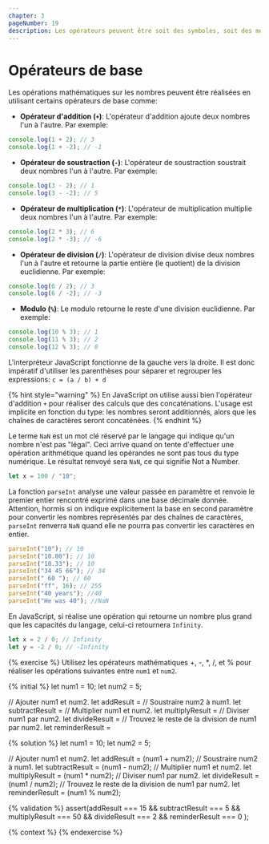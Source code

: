 ```yaml
---
chapter: 3
pageNumber: 19
description: Les opérateurs peuvent être soit des symboles, soit des mots clés qu'on utilise pour réaliser diverses opérations sur les données, comme les variables, les valeurs ou les expressions. Ils sont une brique essentielle des langages de programmation et permettent aux développeurs de réaliser des opérations arithmétiques, des comparaisons, de la logique, de l'affectation et d'autres encore.
---
```


# Opérateurs de base

Les opérations mathématiques sur les nombres peuvent être réalisées en utilisant certains opérateurs de base comme:

- **Opérateur d'addition (`+`)**: L'opérateur d'addition ajoute deux nombres l'un à l'autre. Par exemple:

```javascript
console.log(1 + 2); // 3
console.log(1 + -2); // -1
```

- **Opérateur de soustraction (`-`)**: L'opérateur de soustraction soustrait deux nombres l'un à l'autre. Par exemple:

```javascript
console.log(3 - 2); // 1
console.log(3 - -2); // 5
```

- **Opérateur de multiplication (`*`)**: L'opérateur de multiplication multiplie deux nombres l'un à l'autre. Par exemple:

```javascript
console.log(2 * 3); // 6
console.log(2 * -3); // -6
```

- **Opérateur de division (`/`)**: L'opérateur de division divise deux nombres l'un à l'autre et retourne la partie entière (le quotient) de la division euclidienne. Par exemple:

```javascript
console.log(6 / 2); // 3
console.log(6 / -2); // -3
```

- **Modulo (`%`)**: Le modulo retourne le reste d'une division euclidienne. Par exemple:

```javascript
console.log(10 % 3); // 1
console.log(11 % 3); // 2
console.log(12 % 3); // 0
```

L'interpréteur JavaScript fonctionne de la gauche vers la droite. Il est donc impératif d'utiliser les parenthèses pour séparer et regrouper les expressions: `c = (a / b) + d`

{% hint style="warning" %}
En JavaScript on utilise aussi bien l'opérateur d'addition `+` pour réaliser des calculs que des concaténations. L'usage est implicite en fonction du type: les nombres seront additionnés, alors que les chaînes de caractères seront concaténées.
{% endhint %}

Le terme `NaN` est un mot clé réservé par le langage qui indique qu'un nombre n'est pas "légal". Ceci arrive quand on tente d'effectuer une opération arithmétique quand les opérandes ne sont pas tous du type numérique. Le résultat renvoyé sera `NaN`, ce qui signifie Not a Number.

```javascript
let x = 100 / "10";
```

La fonction `parseInt` analyse une valeur passée en paramètre et renvoie le premier entier rencontré exprimé dans une base décimale donnée. Attention, hormis si on indique explicitement la base en second paramètre pour convertir les nombres représentés par des chaînes de caractères, `parseInt` renverra `NaN` quand elle ne pourra pas convertir les caractères en entier.

```javascript
parseInt("10"); // 10
parseInt("10.00"); // 10
parseInt("10.33"); // 10
parseInt("34 45 66"); // 34
parseInt(" 60 "); // 60
parseInt("ff", 16); // 255
parseInt("40 years"); //40
parseInt("He was 40"); //NaN
```

En JavaScript, si réalise une opération qui retourne un nombre plus grand que les capacités du langage, celui-ci retournera `Infinity`.

```javascript
let x = 2 / 0; // Infinity
let y = -2 / 0; // -Infinity
```

{% exercise %}
Utilisez les opérateurs mathématiques +, -, \*, /, et % pour réaliser les opérations suivantes entre `num1` et `num2`.

{% initial %}
let num1 = 10;
let num2 = 5;

// Ajouter num1 et num2.
let addResult =
// Soustraire num2 à num1.
let subtractResult =
// Multiplier num1 et num2.
let multiplyResult =
// Diviser num1 par num2.
let divideResult =
// Trouvez le reste de la division de num1 par num2.
let reminderResult =

{% solution %}
let num1 = 10;
let num2 = 5;

// Ajouter num1 et num2.
let addResult = (num1 + num2);
// Soustraire num2 à num1.
let subtractResult = (num1 - num2);
// Multiplier num1 et num2.
let multiplyResult = (num1 \* num2);
// Diviser num1 par num2.
let divideResult = (num1 / num2);
// Trouvez le reste de la division de num1 par num2.
let reminderResult = (num1 % num2);

{% validation %}
assert(addResult === 15 && subtractResult === 5 && multiplyResult === 50 && divideResult === 2 && reminderResult === 0 );

{% context %}
{% endexercise %}
